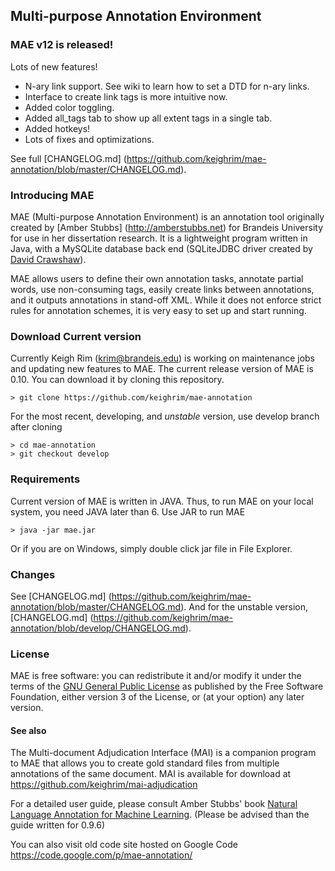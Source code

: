 ## Multi-purpose Annotation Environment

### MAE v12 is released!
Lots of new features!

* N-ary link support. See wiki to learn how to set a DTD for n-ary links.
* Interface to create link tags is more intuitive now. 
* Added color toggling.
* Added all_tags tab to show up all extent tags in a single tab.
* Added hotkeys!
* Lots of fixes and optimizations.

See full [CHANGELOG.md] (https://github.com/keighrim/mae-annotation/blob/master/CHANGELOG.md).

### Introducing MAE
MAE (Multi-purpose Annotation Environment) is an annotation tool originally created by [Amber Stubbs] (http://amberstubbs.net) for Brandeis University for use in her dissertation research. It is a lightweight program written in Java, with a MySQLite database back end (SQLiteJDBC driver created by [David Crawshaw](http://www.zentus.com/sqlitejdbc/)).

MAE allows users to define their own annotation tasks, annotate partial words, use non-consuming tags, easily create links between annotations, and it outputs annotations in stand-off XML. While it does not enforce strict rules for annotation schemes, it is very easy to set up and start running.

### Download Current version
Currently Keigh Rim (krim@brandeis.edu) is working on maintenance jobs and updating new features to MAE. The current release version of MAE is 0.10. You can download it by cloning this repository.

    > git clone https://github.com/keighrim/mae-annotation
   
For the most recent, developing, and *unstable* version, use develop branch after cloning
    
    > cd mae-annotation
    > git checkout develop

### Requirements
Current version of MAE is written in JAVA. Thus, to run MAE on your local system, you need JAVA later than 6. 
Use JAR to run MAE
    
    > java -jar mae.jar

Or if you are on Windows, simply double click jar file in File Explorer.

### Changes
See [CHANGELOG.md] (https://github.com/keighrim/mae-annotation/blob/master/CHANGELOG.md).
And for the unstable version, [CHANGELOG.md] (https://github.com/keighrim/mae-annotation/blob/develop/CHANGELOG.md).

### License
MAE is free software: you can redistribute it and/or modify it under the terms of the [GNU General Public License](http://www.gnu.org/licenses/gpl.html) as published by the Free Software Foundation, either version 3 of the License, or (at your option) any later version.

#### See also
The Multi-document Adjudication Interface (MAI) is a companion program to MAE that allows you to create gold standard files from multiple annotations of the same document. MAI is available for download at  https://github.com/keighrim/mai-adjudication

For a detailed user guide, please consult Amber Stubbs' book [Natural Language Annotation for Machine Learning](http://www.amazon.com/Natural-Language-Annotation-Machine-Learning/dp/1449306667/). (Please be advised than the guide written for 0.9.6)

You can also visit old code site hosted on Google Code https://code.google.com/p/mae-annotation/

